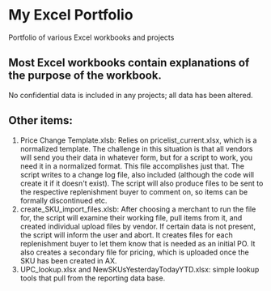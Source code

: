 # My Excel Portfolio
Portfolio of various Excel workbooks and projects

## Most Excel workbooks contain explanations of the purpose of the workbook. 
No confidential data is included in any projects; all data has been altered.

## Other items:

1. Price Change Template.xlsb: Relies on pricelist_current.xlsx, which is a normalized template. The challenge in this situation is that all vendors will send you their data in whatever form, but for a script to work, you need it in a normalized format. This file accomplishes just that. The script writes to a change log file, also included (although the code will create it if it doesn't exist). The script will also produce files to be sent to the respective replenishment buyer to comment on, so items can be formally discontinued etc.
2. create_SKU_import_files.xlsb: After choosing a merchant to run the file for, the script will examine their working file, pull items from it, and created individual upload files by vendor. If certain data is not present, the script will inform the user and abort. It creates files for each replenishment buyer to let them know that is needed as an initial PO. It also creates a secondary file for pricing, which is uploaded once the SKU has been created in AX.
3. UPC_lookup.xlsx and NewSKUsYesterdayTodayYTD.xlsx: simple lookup tools that pull from the reporting data base.
